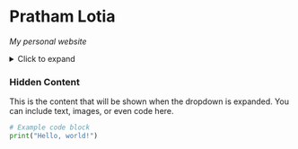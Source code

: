 # Pratham Lotia
*My personal website*
<details>
  <summary>Click to expand</summary>
  plotia.github.io
</details>
  
  ### Hidden Content
  
  This is the content that will be shown when the dropdown is expanded. You can include text, images, or even code here.
  
  ```python
  # Example code block
  print("Hello, world!")

